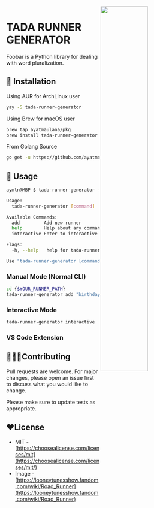 
<img src="https://vignette.wikia.nocookie.net/looneytunesshow/images/1/1b/The_Road_Runner.png/revision/latest/scale-to-width-down/340?cb=20121013144306" style="width:50%" align="right" />

# TADA RUNNER GENERATOR

Foobar is a Python library for dealing with word pluralization.

## 🚀 Installation

Using AUR for ArchLinux user
```bash
yay -S tada-runner-generator
```

Using Brew for macOS user
```bash
brew tap ayatmaulana/pkg
brew install tada-runner-generator
```

From Golang Source

```bash
go get -u https://github.com/ayatmaulana/tada-runner-generator
```

## 👀 Usage
```bash
aymln@MBP $ tada-runner-generator --help

Usage:
  tada-runner-generator [command]

Available Commands:
  add         Add new runner
  help        Help about any command
  interactive Enter to interactive mode

Flags:
  -h, --help   help for tada-runner-generator

Use "tada-runner-generator [command] --help" for more information about a command.
```


### Manual Mode (Normal CLI)


```bash
cd {$YOUR_RUNNER_PATH}
tada-runner-generator add "birthday-notification" -i -c
```

### Interactive Mode
```bash
tada-runner-generator interactive
```

### VS Code Extension


## 👨🏻‍💻Contributing
Pull requests are welcome. For major changes, please open an issue first to discuss what you would like to change.

Please make sure to update tests as appropriate.

## ❤️License
- MIT - [https://choosealicense.com/licenses/mit](https://choosealicense.com/licenses/mit/)
- Image - [https://looneytunesshow.fandom.com/wiki/Road_Runner](https://looneytunesshow.fandom.com/wiki/Road_Runner)
